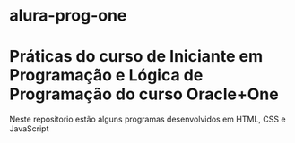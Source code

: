 # alura-prog-one
<h1> Práticas do curso de Iniciante em Programação e Lógica de Programação do curso Oracle+One </h1>
<p> Neste repositorio estão alguns programas desenvolvidos em HTML, CSS e JavaScript</p>
